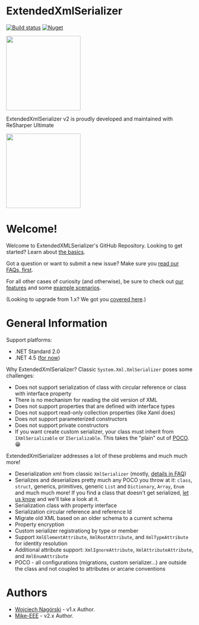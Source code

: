 ExtendedXmlSerializer
=====================

[![Build status](https://ci.appveyor.com/api/projects/status/ub776yxp0nj535qp?svg=true)](https://ci.appveyor.com/project/ExtendedXmlSerializer/extendedxmlserializer) [![Nuget](https://img.shields.io/nuget/v/ExtendedXmlSerializer.svg)](https://www.nuget.org/packages/ExtendedXmlSerializer/)

<img src="https://extendedxmlserializer.github.io/img/logoBig.png" height="200px">

ExtendedXmlSerializer v2 is proudly developed and maintained with ReSharper Ultimate

[<img src="https://blog.dragonspark.us/images/ReSharper.png" height="200px"></a>](https://www.jetbrains.com/resharper/download/)

Welcome!
========

Welcome to ExtendedXMLSerializer's GitHub Repository.  Looking to get started?   Learn about [the basics](https://github.com/ExtendedXmlSerializer/home/wiki/02.-The-Basics).

Got a question or want to submit a new issue?  Make sure you [read our FAQs, first](https://github.com/ExtendedXmlSerializer/home/wiki/01.-FAQs).

For all other cases of curiosity (and otherwise), be sure to check out [our features](https://github.com/ExtendedXmlSerializer/home/wiki/04.-Features) and some [example scenarios](https://github.com/ExtendedXmlSerializer/home/wiki/05.-Example-Scenarios).

(Looking to upgrade from 1.x?  We got you [covered here](https://github.com/ExtendedXmlSerializer/home/wiki/06.-How-to-Upgrade-from-v1.x-to-v2).)

General Information
===================

Support platforms:

- .NET Standard 2.0
- .NET 4.5 ([for now](https://github.com/ExtendedXmlSerializer/home/issues/273))

Why ExtendedXmlSerializer?  Classic `System.Xml.XmlSerializer` poses some challenges:

-   Does not support serialization of class with circular reference or class with interface property
-   There is no mechanism for reading the old version of XML
-   Does not support properties that are defined with interface types
-   Does not support read-only collection properties (like Xaml does)
-   Does not support parameterized constructors
-   Does not support private constructors
-   If you want create custom serializer, your class must inherit from `IXmlSerializable` or `ISerializable`. 
    This takes the "plain" out of [POCO](https://en.wikipedia.org/wiki/Plain_old_CLR_object). 😁

ExtendedXmlSerializer addresses a lot of these problems and much much more!

-   Deserialization xml from classic `XmlSerializer` (mostly, [details in FAQ](https://github.com/ExtendedXmlSerializer/home/wiki/01.-FAQs#systemxmlserializer-vs-extendedxmlserializer))
-   Serializes and deserializes pretty much any POCO you throw at it: `class`, `struct`, generics, primitives, generic `List` and `Dictionary`, `Array`, `Enum` and much much more! If you find a class that doesn't get serialized, [let us know](https://github.com/ExtendedXmlSerializer/home/issues/new) and we'll take a look at it.
-   Serialization class with property interface
-   Serialization circular reference and reference Id
-   Migrate old XML based on an older schema to a current schema
-   Property encryption
-   Custom serializer registrationg by type or member
-   Support `XmlElementAttribute`, `XmlRootAttribute`, and `XmlTypeAttribute` for identity resolution
-   Additional attribute support: `XmlIgnoreAttribute`, `XmlAttributeAttribute`, and `XmlEnumAttribute`
-   POCO - all configurations (migrations, custom serializer...) are outside the class and not coupled to attributes or arcane conventions

Authors
=======

- [Wojciech Nagórski](https://github.com/WojciechNagorski) - v1.x Author.
- [Mike-EEE](https://github.com/Mike-EEE) - v2.x Author.

